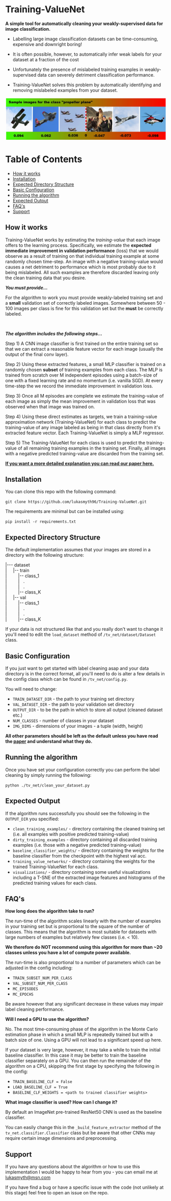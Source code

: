 # Training-ValueNet

**A simple tool for automatically cleaning your weakly-supervised data for image classification.**

- Labelling large image classification datasets can be time-consuming, expensive and downright boring!

- It is often possible, however, to automatically infer weak labels for your dataset at a fraction of the cost 

- Unfortunately the presence of mislabeled training examples in weakly-supervised data can severely detriment 
classification performance.

-  Training-ValueNet solves this problem by automatically identifying and removing mislabeled examples from your dataset.

![Alt text](img/training_value_examples.jpg?raw=true "Optional Title")

Table of Contents
=================


  * [How it works](#how-it-works)
  * [Installation](#installation)
  * [Expected Directory Structure](##expected-directory-structure)
  * [Basic Configuration](#basic-configuration)
  * [Running the algorithm](#running-the-algorithm)
  * [Expected Output](#expected-output)
  * [FAQ's](#faqs)
  * [Support](#support)




## How it works

Training-ValueNet works by estimating the  _training-value_ that each image offers to the learning process. Specifically,
we estimate the **expected immediate improvement in validation performance** (loss) that we would observe as a result of training
on that individual training example at some randomly chosen time-step. An image with a negative training-value
 would causes a net detriment to performance which is most probably due to it being mislabeled. All such examples are
therefore discarded leaving only the clean training data that you desire.


**_You must provide..._**  

For the algorithm to work you must provide weakly-labeled training set and a **small** validation set of correctly labeled images. Somewhere between 50 - 100 images per class
is fine for this validation set but the **must** be correctly labeled.   

&nbsp;  


 **_The algorithm includes the following steps..._**  

Step 1) A CNN image classifier is first trained on the entire training set so that we can extract a reasonable feature
vector for each image (usually the output of the final conv layer).

Step 2) Using these extracted features, a small MLP classifier is trained on a randomly chosen **subset** of training
examples from each class. The MLP is trained from scratch over M independent episodes using a batch-size of one with a 
fixed learning rate and no momentum (i.e. vanilla SGD). At every time-step the we record the immediate improvement in validation
loss.

Step 3) Once all M episodes are complete we estimate the training-value of each image as simply the mean improvement in 
validation loss that was observed when that image was trained on. 

Step 4) Using these direct estimates as targets, we train a training-value approximation network (Training-ValueNet) for each
class to predict the training-value of any image labeled as being in that class directly from it's extracted feature vector. 
Each Training-ValueNet is simply a MLP regressor. 

Step 5) The Training-ValueNet for each class is used to predict the training-value of all remaining training examples in the training set. 
Finally, all images with a negative predicted training-value are discarded from the training set. 


**[If you want a more detailed explanation you can read our paper here.](http://empslocal.ex.ac.uk/people/staff/np331/publications/SmythEtAl2019.pdf)**


## Installation

You can clone this repo with the following command:

`git clone https://github.com/lukasmyth96/Training-ValueNet.git`

The requirements are minimal but can be installed using:

`pip install -r requirements.txt`

## Expected Directory Structure

The default implementation assumes that your images are stored in a directory with the following structure:

\|--- dataset  
\| &nbsp;&nbsp;&nbsp; \|-- train  
\| &nbsp;&nbsp;&nbsp;&nbsp;&nbsp;&nbsp;&nbsp;&nbsp;\|-- class_1  
\| &nbsp;&nbsp;&nbsp;&nbsp;&nbsp;&nbsp;&nbsp;&nbsp;\| &nbsp; .  
\| &nbsp;&nbsp;&nbsp;&nbsp;&nbsp;&nbsp;&nbsp;&nbsp;\| &nbsp; .  
\| &nbsp;&nbsp;&nbsp;&nbsp;&nbsp;&nbsp;&nbsp;&nbsp;\|-- class_K  
\| &nbsp;&nbsp;&nbsp; \|-- val  
\| &nbsp;&nbsp;&nbsp;&nbsp;&nbsp;&nbsp;&nbsp;&nbsp;\|-- class_1  
\| &nbsp;&nbsp;&nbsp;&nbsp;&nbsp;&nbsp;&nbsp;&nbsp;\| &nbsp; .  
\| &nbsp;&nbsp;&nbsp;&nbsp;&nbsp;&nbsp;&nbsp;&nbsp;\| &nbsp; .  
\| &nbsp;&nbsp;&nbsp;&nbsp;&nbsp;&nbsp;&nbsp;&nbsp;\|-- class_K 

If your data is not structured like that and you really don't want to change it you'll need to edit the `load_dataset` method of  `/tv_net/dataset/Dataset` class.



## Basic Configuration

If you just want to get started with label cleaning asap and your data directory is in the correct format, all you'll need to do is alter a few details in the config class which 
can be found in `/tv_net/config.py`.

You will need to change:

- `TRAIN_DATASET_DIR` - the path to your training set directory
- `VAL_DATASET_DIR` -  the path to your validation set directory
- `OUTPUT_DIR` - to be the path in which to store all output (cleaned dataset etc.)
- `NUM_CLASSES` - number of classes in your dataset
- `IMG_DIMS` - dimensions of your images - a tuple (width, height)

**All other parameters should be left as the default unless you have read the [paper](http://empslocal.ex.ac.uk/people/staff/np331/publications/SmythEtAl2019.pdf) and understand what they do.**

## Running the algorithm

Once you have set your configuration correctly you can perform the label cleaning by simply running the following:

`python ./tv_net/clean_your_dataset.py`


## Expected Output

If the algorithm runs successfully you should see the following in the `OUTPUT_DIR` you specified:

- `clean_training_examples/` - directory containing the cleaned training set (i.e. all examples with positive predicted training-value)
- `dirty_training_examples` - directory containing all discarded training examples (i.e. those with a negative predicted training-value)
- `baseline_classifier_weights/` - directory containing the weights for the baseline classifier from the checkpoint with the highest val acc. 
- `training_value_networks/` - directory containing the weights for the trained Training-ValueNet for each class.
- `visualizations/` - directory containing some useful visualizations including a T-SNE of the extracted image features and histograms of the predicted training values for each class.
 

## FAQ's

**How long does the algorithm take to run?**

The run-time of the algorithm scales linearly with the number of examples in your training set but is proportional to the
square of the number of classes. This means that the algorithm is most suitable for datasets with large numbers of examples but
relatively few classes (i.e. < 10). 

 **We therefore do NOT recommend using this algorithm for more than ~20 classes unless you have a lot of compute power available.**

The run-time is also proportional to a number of parameters which can be adjusted in the config including:

- `TRAIN_SUBSET_NUM_PER_CLASS`
- `VAL_SUBSET_NUM_PER_CLASS`
- `MC_EPISODES`
- `MC_EPOCHS`

Be aware however that any significant decrease in these values may impair label cleaning performance.

**Will I need a GPU to use the algorithm?**

No. The most time-consuming phase of the algorithm in the Monte Carlo estimation phase in which a small MLP is repeatedly trained but with
a batch size of one. Using a GPU will not lead to a significant speed up here.

If your dataset is very large, however, it may take a while to train the initial baseline classifier. In this case it
may be better to train the baseline classifier separately on a GPU. You can then run the remainder of the algorithm on a CPU, skipping the first
stage by specifying the following in the config:

- `TRAIN_BASELINE_CLF = False`
- `LOAD_BASELINE_CLF = True`
- `BASELINE_CLF_WEIGHTS = <path to trained classifier weights>`

**What image classifier is used? How can I change it?**

By default an ImageNet pre-trained ResNet50 CNN is used as the baseline classifier. 

You can easily change this in the `_build_feature_extractor` method of the `tv_net.classifier.Classifier` class but be aware
that other CNNs may require certain image dimensions and preprocessing. 


## Support

If you have any questions about the algorithm or how to use this implementation I would be happy to hear from you - you can email me at [lukasmyth@msn.com]()

If you have find a bug or have a specific issue with the code (not unlikely at this stage) feel free to open an issue on the repo.

